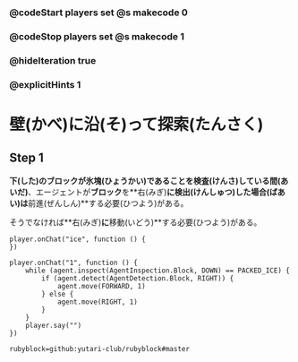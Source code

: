 ### @codeStart players set @s makecode 0
### @codeStop players set @s makecode 1

### @hideIteration true 
### @explicitHints 1

# 壁(かべ)に沿(そ)って探索(たんさく)
<!-- # Surroundings  -->

## Step 1
**下(した)**のブロックが**氷塊(ひょうかい)**であることを**検査(けんさ)している間(あいだ)**、エージェントが**ブロック**を**右(みぎ)**に検出(けんしゅつ)した場合(ばあい)は**前進(ぜんしん)**する必要(ひつよう)がある。<br>

そうでなければ**右(みぎ)**に**移動(いどう)**する必要(ひつよう)がある。
<!-- While  **inspecting the block down** that is **packed ice**, **if** the Agent **detects the block right**, it needs to **move forward**. Otherwise it needs to **move right**.  -->

```template
player.onChat("ice", function () {
})
```

```ghost
player.onChat("1", function () {
    while (agent.inspect(AgentInspection.Block, DOWN) == PACKED_ICE) {
        if (agent.detect(AgentDetection.Block, RIGHT)) {
            agent.move(FORWARD, 1)
        } else {
            agent.move(RIGHT, 1)
        }
    }
    player.say("")
})
```
```package
rubyblock=github:yutari-club/rubyblock#master
```
